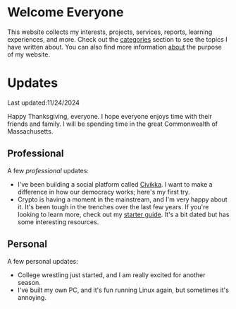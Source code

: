 # Welcome Everyone

This website collects my interests, projects, services, reports, learning experiences, and more. Check out the [categories](/categories/) section to see the topics I have written about. You can also find more information [about](/about/) the purpose of my website.

# Updates

Last updated:11/24/2024

Happy Thanksgiving, everyone. I hope everyone enjoys time with their friends and family. I will be spending time in the great Commonwealth of Massachusetts.

## Professional

A few _professional_ updates:

- I've been building a social platform called [Civikka](https://civikka.com). I want to make a difference in how our democracy works; here's my first try.
- Crypto is having a moment in the mainstream, and I'm very happy about it. It's been tough in the trenches over the last few years. If you're looking to learn more, check out my [starter guide](categories/cryptocurrency_and_the_blockchain/crypto-starter-guide). It's a bit dated but has some interesting resources.

## Personal

A few personal updates:

- College wrestling just started, and I am really excited for another season.
- I've built my own PC, and it's fun running Linux again, but sometimes it's annoying.